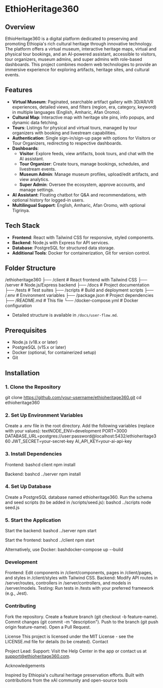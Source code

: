 # EthioHeritage360

## Overview
EthioHeritage360 is a digital platform dedicated to preserving and promoting Ethiopia's rich cultural heritage through innovative technology. The platform offers a virtual museum, interactive heritage maps, virtual and physical tour bookings, and an AI-powered assistant, accessible to visitors, tour organizers, museum admins, and super admins with role-based dashboards. This project combines modern web technologies to provide an immersive experience for exploring artifacts, heritage sites, and cultural events.

## Features
- **Virtual Museum**: Paginated, searchable artifact gallery with 3D/AR/VR experiences, detailed views, and filters (region, era, category, keyword) in multiple languages (English, Amharic, Afan Oromo).
- **Cultural Map**: Interactive map with heritage site pins, info popups, and dynamic data fetching.
- **Tours**: Listings for physical and virtual tours, managed by tour organizers with booking and livestream capabilities.
- **Authentication**: Single sign-in/sign-up page with options for Visitors or Tour Organizers, redirecting to respective dashboards.
- **Dashboards**:
  - **Visitor**: Explore feeds, view artifacts, book tours, and chat with the AI assistant.
  - **Tour Organizer**: Create tours, manage bookings, schedules, and livestream events.
  - **Museum Admin**: Manage museum profiles, upload/edit artifacts, and view analytics.
  - **Super Admin**: Oversee the ecosystem, approve accounts, and manage settings.
- **AI Assistant**: Floating chatbot for Q&A and recommendations, with optional history for logged-in users.
- **Multilingual Support**: English, Amharic, Afan Oromo, with optional Tigrinya.

## Tech Stack
- **Frontend**: React with Tailwind CSS for responsive, styled components.
- **Backend**: Node.js with Express for API services.
- **Database**: PostgreSQL for structured data storage.
- **Additional Tools**: Docker for containerization, Git for version control.

## Folder Structure
/ethioheritage360
├── /client           # React frontend with Tailwind CSS
├── /server           # Node.js/Express backend
├── /docs             # Project documentation
├── /tests            # Test suites
├── /scripts          # Build and deployment scripts
├── /.env             # Environment variables
├── /package.json     # Project dependencies
├── /README.md        # This file
└── /docker-compose.yml # Docker configuration
- Detailed structure is available in `/docs/user-flow.md`.

## Prerequisites
- Node.js (v18.x or later)
- PostgreSQL (v15.x or later)
- Docker (optional, for containerized setup)
- Git

## Installation

### 1. Clone the Repository

git clone https://github.com/your-username/ethioheritage360.git
cd ethioheritage360
### 2. Set Up Environment Variables

Create a .env file in the root directory.
Add the following variables (replace with your values):
textNODE_ENV=development
PORT=3000
DATABASE_URL=postgres://user:password@localhost:5432/ethioheritage360
JWT_SECRET=your-secret-key
AI_API_KEY=your-ai-api-key


### 3. Install Dependencies

Frontend:
bashcd client
npm install

Backend:
bashcd ../server
npm install


### 4. Set Up Database

Create a PostgreSQL database named ethioheritage360.
Run the schema and seed scripts (to be added in /scripts/seed.js):
bashcd ../scripts
node seed.js


### 5. Start the Application

Start the backend:
bashcd ../server
npm start

Start the frontend:
bashcd ../client
npm start

Alternatively, use Docker:
bashdocker-compose up --build


### Development

Frontend: Edit components in /client/components, pages in /client/pages, and styles in /client/styles with Tailwind CSS.
Backend: Modify API routes in /server/routes, controllers in /server/controllers, and models in /server/models.
Testing: Run tests in /tests with your preferred framework (e.g., Jest).

### Contributing

Fork the repository.
Create a feature branch (git checkout -b feature-name).
Commit changes (git commit -m "description").
Push to the branch (git push origin feature-name).
Open a Pull Request.

License
This project is licensed under the MIT License - see the LICENSE.md file for details (to be created).
Contact

Project Lead: 
Support: Visit the Help Center in the app or contact us at support@ethioheritage360.com.

Acknowledgements

Inspired by Ethiopia's cultural heritage preservation efforts.
Built with contributions from the xAI community and open-source tools
